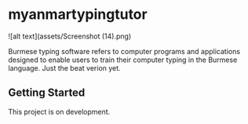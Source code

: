 # myanmartypingtutor

![alt text](assets/Screenshot (14).png)

Burmese typing software refers to computer programs and applications designed to enable users to train their computer typing in the Burmese language. Just the beat verion yet.

## Getting Started

This project is on development.
